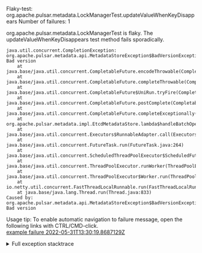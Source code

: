         
Flaky-test: org.apache.pulsar.metadata.LockManagerTest.updateValueWhenKeyDisappears
Number of failures: 1

org.apache.pulsar.metadata.LockManagerTest is flaky. The updateValueWhenKeyDisappears test method fails sporadically.

```
java.util.concurrent.CompletionException: org.apache.pulsar.metadata.api.MetadataStoreException$BadVersionException: Bad version
	at java.base/java.util.concurrent.CompletableFuture.encodeThrowable(CompletableFuture.java:332)
	at java.base/java.util.concurrent.CompletableFuture.completeThrowable(CompletableFuture.java:347)
	at java.base/java.util.concurrent.CompletableFuture$UniRun.tryFire(CompletableFuture.java:781)
	at java.base/java.util.concurrent.CompletableFuture.postComplete(CompletableFuture.java:510)
	at java.base/java.util.concurrent.CompletableFuture.completeExceptionally(CompletableFuture.java:2162)
	at org.apache.pulsar.metadata.impl.EtcdMetadataStore.lambda$handleBatchOperationResult$13(EtcdMetadataStore.java:284)
	at java.base/java.util.concurrent.Executors$RunnableAdapter.call(Executors.java:539)
	at java.base/java.util.concurrent.FutureTask.run(FutureTask.java:264)
	at java.base/java.util.concurrent.ScheduledThreadPoolExecutor$ScheduledFutureTask.run(ScheduledThreadPoolExecutor.java:304)
	at java.base/java.util.concurrent.ThreadPoolExecutor.runWorker(ThreadPoolExecutor.java:1136)
	at java.base/java.util.concurrent.ThreadPoolExecutor$Worker.run(ThreadPoolExecutor.java:635)
	at io.netty.util.concurrent.FastThreadLocalRunnable.run(FastThreadLocalRunnable.java:30)
	at java.base/java.lang.Thread.run(Thread.java:833)
Caused by: org.apache.pulsar.metadata.api.MetadataStoreException$BadVersionException: Bad version
```

Usage tip: To enable automatic navigation to failure message, open the following links with CTRL/CMD-click.  
[example failure 2022-05-31T13:30:19.8687129Z](https://github.com/apache/pulsar/runs/6671361200?check_suite_focus=true#step:10:5545)  


<details>
<summary>Full exception stacktrace</summary>
<code><pre>
java.util.concurrent.CompletionException: org.apache.pulsar.metadata.api.MetadataStoreException$BadVersionException: Bad version
	at java.base/java.util.concurrent.CompletableFuture.encodeThrowable(CompletableFuture.java:332)
	at java.base/java.util.concurrent.CompletableFuture.completeThrowable(CompletableFuture.java:347)
	at java.base/java.util.concurrent.CompletableFuture$UniRun.tryFire(CompletableFuture.java:781)
	at java.base/java.util.concurrent.CompletableFuture.postComplete(CompletableFuture.java:510)
	at java.base/java.util.concurrent.CompletableFuture.completeExceptionally(CompletableFuture.java:2162)
	at org.apache.pulsar.metadata.impl.EtcdMetadataStore.lambda$handleBatchOperationResult$13(EtcdMetadataStore.java:284)
	at java.base/java.util.concurrent.Executors$RunnableAdapter.call(Executors.java:539)
	at java.base/java.util.concurrent.FutureTask.run(FutureTask.java:264)
	at java.base/java.util.concurrent.ScheduledThreadPoolExecutor$ScheduledFutureTask.run(ScheduledThreadPoolExecutor.java:304)
	at java.base/java.util.concurrent.ThreadPoolExecutor.runWorker(ThreadPoolExecutor.java:1136)
	at java.base/java.util.concurrent.ThreadPoolExecutor$Worker.run(ThreadPoolExecutor.java:635)
	at io.netty.util.concurrent.FastThreadLocalRunnable.run(FastThreadLocalRunnable.java:30)
	at java.base/java.lang.Thread.run(Thread.java:833)
Caused by: org.apache.pulsar.metadata.api.MetadataStoreException$BadVersionException: Bad version
	at org.apache.pulsar.metadata.impl.EtcdMetadataStore.lambda$handleBatchOperationResult$13(EtcdMetadataStore.java:283)
	... 7 more

</pre></code>
</details>

